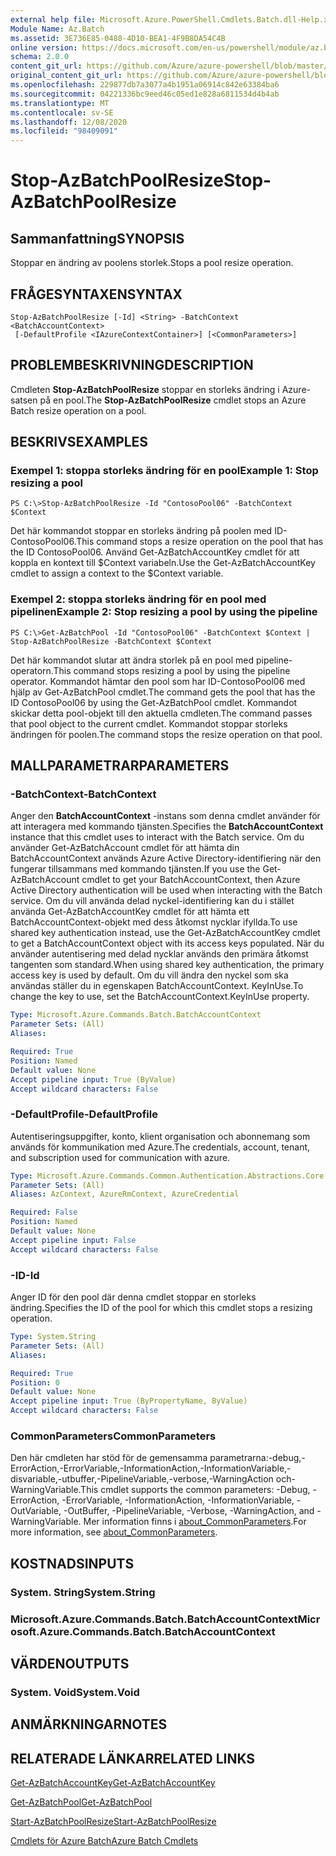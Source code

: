 ```yaml
---
external help file: Microsoft.Azure.PowerShell.Cmdlets.Batch.dll-Help.xml
Module Name: Az.Batch
ms.assetid: 3E736E85-0488-4D10-BEA1-4F9B8DA54C4B
online version: https://docs.microsoft.com/en-us/powershell/module/az.batch/stop-azbatchpoolresize
schema: 2.0.0
content_git_url: https://github.com/Azure/azure-powershell/blob/master/src/Batch/Batch/help/Stop-AzBatchPoolResize.md
original_content_git_url: https://github.com/Azure/azure-powershell/blob/master/src/Batch/Batch/help/Stop-AzBatchPoolResize.md
ms.openlocfilehash: 229877db7a3077a4b1951a06914c842e63384ba6
ms.sourcegitcommit: 04221336bc9eed46c05ed1e828a6811534d4b4ab
ms.translationtype: MT
ms.contentlocale: sv-SE
ms.lasthandoff: 12/08/2020
ms.locfileid: "98409091"
---
```

# <span data-ttu-id="bfcdf-101">Stop-AzBatchPoolResize</span><span class="sxs-lookup"><span data-stu-id="bfcdf-101">Stop-AzBatchPoolResize</span></span>

## <span data-ttu-id="bfcdf-102">Sammanfattning</span><span class="sxs-lookup"><span data-stu-id="bfcdf-102">SYNOPSIS</span></span>
<span data-ttu-id="bfcdf-103">Stoppar en ändring av poolens storlek.</span><span class="sxs-lookup"><span data-stu-id="bfcdf-103">Stops a pool resize operation.</span></span>

## <span data-ttu-id="bfcdf-104">FRÅGESYNTAXEN</span><span class="sxs-lookup"><span data-stu-id="bfcdf-104">SYNTAX</span></span>

```
Stop-AzBatchPoolResize [-Id] <String> -BatchContext <BatchAccountContext>
 [-DefaultProfile <IAzureContextContainer>] [<CommonParameters>]
```

## <span data-ttu-id="bfcdf-105">PROBLEMBESKRIVNING</span><span class="sxs-lookup"><span data-stu-id="bfcdf-105">DESCRIPTION</span></span>
<span data-ttu-id="bfcdf-106">Cmdleten **Stop-AzBatchPoolResize** stoppar en storleks ändring i Azure-satsen på en pool.</span><span class="sxs-lookup"><span data-stu-id="bfcdf-106">The **Stop-AzBatchPoolResize** cmdlet stops an Azure Batch resize operation on a pool.</span></span>

## <span data-ttu-id="bfcdf-107">BESKRIVS</span><span class="sxs-lookup"><span data-stu-id="bfcdf-107">EXAMPLES</span></span>

### <span data-ttu-id="bfcdf-108">Exempel 1: stoppa storleks ändring för en pool</span><span class="sxs-lookup"><span data-stu-id="bfcdf-108">Example 1: Stop resizing a pool</span></span>
```
PS C:\>Stop-AzBatchPoolResize -Id "ContosoPool06" -BatchContext $Context
```

<span data-ttu-id="bfcdf-109">Det här kommandot stoppar en storleks ändring på poolen med ID-ContosoPool06.</span><span class="sxs-lookup"><span data-stu-id="bfcdf-109">This command stops a resize operation on the pool that has the ID ContosoPool06.</span></span>
<span data-ttu-id="bfcdf-110">Använd Get-AzBatchAccountKey cmdlet för att koppla en kontext till $Context variabeln.</span><span class="sxs-lookup"><span data-stu-id="bfcdf-110">Use the Get-AzBatchAccountKey cmdlet to assign a context to the $Context variable.</span></span>

### <span data-ttu-id="bfcdf-111">Exempel 2: stoppa storleks ändring för en pool med pipelinen</span><span class="sxs-lookup"><span data-stu-id="bfcdf-111">Example 2: Stop resizing a pool by using the pipeline</span></span>
```
PS C:\>Get-AzBatchPool -Id "ContosoPool06" -BatchContext $Context | Stop-AzBatchPoolResize -BatchContext $Context
```

<span data-ttu-id="bfcdf-112">Det här kommandot slutar att ändra storlek på en pool med pipeline-operatorn.</span><span class="sxs-lookup"><span data-stu-id="bfcdf-112">This command stops resizing a pool by using the pipeline operator.</span></span>
<span data-ttu-id="bfcdf-113">Kommandot hämtar den pool som har ID-ContosoPool06 med hjälp av Get-AzBatchPool cmdlet.</span><span class="sxs-lookup"><span data-stu-id="bfcdf-113">The command gets the pool that has the ID ContosoPool06 by using the Get-AzBatchPool cmdlet.</span></span>
<span data-ttu-id="bfcdf-114">Kommandot skickar detta pool-objekt till den aktuella cmdleten.</span><span class="sxs-lookup"><span data-stu-id="bfcdf-114">The command passes that pool object to the current cmdlet.</span></span>
<span data-ttu-id="bfcdf-115">Kommandot stoppar storleks ändringen för poolen.</span><span class="sxs-lookup"><span data-stu-id="bfcdf-115">The command stops the resize operation on that pool.</span></span>

## <span data-ttu-id="bfcdf-116">MALLPARAMETRAR</span><span class="sxs-lookup"><span data-stu-id="bfcdf-116">PARAMETERS</span></span>

### <span data-ttu-id="bfcdf-117">-BatchContext</span><span class="sxs-lookup"><span data-stu-id="bfcdf-117">-BatchContext</span></span>
<span data-ttu-id="bfcdf-118">Anger den **BatchAccountContext** -instans som denna cmdlet använder för att interagera med kommando tjänsten.</span><span class="sxs-lookup"><span data-stu-id="bfcdf-118">Specifies the **BatchAccountContext** instance that this cmdlet uses to interact with the Batch service.</span></span>
<span data-ttu-id="bfcdf-119">Om du använder Get-AzBatchAccount cmdlet för att hämta din BatchAccountContext används Azure Active Directory-identifiering när den fungerar tillsammans med kommando tjänsten.</span><span class="sxs-lookup"><span data-stu-id="bfcdf-119">If you use the Get-AzBatchAccount cmdlet to get your BatchAccountContext, then Azure Active Directory authentication will be used when interacting with the Batch service.</span></span> <span data-ttu-id="bfcdf-120">Om du vill använda delad nyckel-identifiering kan du i stället använda Get-AzBatchAccountKey cmdlet för att hämta ett BatchAccountContext-objekt med dess åtkomst nycklar ifyllda.</span><span class="sxs-lookup"><span data-stu-id="bfcdf-120">To use shared key authentication instead, use the Get-AzBatchAccountKey cmdlet to get a BatchAccountContext object with its access keys populated.</span></span> <span data-ttu-id="bfcdf-121">När du använder autentisering med delad nycklar används den primära åtkomst tangenten som standard.</span><span class="sxs-lookup"><span data-stu-id="bfcdf-121">When using shared key authentication, the primary access key is used by default.</span></span> <span data-ttu-id="bfcdf-122">Om du vill ändra den nyckel som ska användas ställer du in egenskapen BatchAccountContext. KeyInUse.</span><span class="sxs-lookup"><span data-stu-id="bfcdf-122">To change the key to use, set the BatchAccountContext.KeyInUse property.</span></span>

```yaml
Type: Microsoft.Azure.Commands.Batch.BatchAccountContext
Parameter Sets: (All)
Aliases:

Required: True
Position: Named
Default value: None
Accept pipeline input: True (ByValue)
Accept wildcard characters: False
```

### <span data-ttu-id="bfcdf-123">-DefaultProfile</span><span class="sxs-lookup"><span data-stu-id="bfcdf-123">-DefaultProfile</span></span>
<span data-ttu-id="bfcdf-124">Autentiseringsuppgifter, konto, klient organisation och abonnemang som används för kommunikation med Azure.</span><span class="sxs-lookup"><span data-stu-id="bfcdf-124">The credentials, account, tenant, and subscription used for communication with azure.</span></span>

```yaml
Type: Microsoft.Azure.Commands.Common.Authentication.Abstractions.Core.IAzureContextContainer
Parameter Sets: (All)
Aliases: AzContext, AzureRmContext, AzureCredential

Required: False
Position: Named
Default value: None
Accept pipeline input: False
Accept wildcard characters: False
```

### <span data-ttu-id="bfcdf-125">-ID</span><span class="sxs-lookup"><span data-stu-id="bfcdf-125">-Id</span></span>
<span data-ttu-id="bfcdf-126">Anger ID för den pool där denna cmdlet stoppar en storleks ändring.</span><span class="sxs-lookup"><span data-stu-id="bfcdf-126">Specifies the ID of the pool for which this cmdlet stops a resizing operation.</span></span>

```yaml
Type: System.String
Parameter Sets: (All)
Aliases:

Required: True
Position: 0
Default value: None
Accept pipeline input: True (ByPropertyName, ByValue)
Accept wildcard characters: False
```

### <span data-ttu-id="bfcdf-127">CommonParameters</span><span class="sxs-lookup"><span data-stu-id="bfcdf-127">CommonParameters</span></span>
<span data-ttu-id="bfcdf-128">Den här cmdleten har stöd för de gemensamma parametrarna:-debug,-ErrorAction,-ErrorVariable,-InformationAction,-InformationVariable,-disvariable,-utbuffer,-PipelineVariable,-verbose,-WarningAction och-WarningVariable.</span><span class="sxs-lookup"><span data-stu-id="bfcdf-128">This cmdlet supports the common parameters: -Debug, -ErrorAction, -ErrorVariable, -InformationAction, -InformationVariable, -OutVariable, -OutBuffer, -PipelineVariable, -Verbose, -WarningAction, and -WarningVariable.</span></span> <span data-ttu-id="bfcdf-129">Mer information finns i [about_CommonParameters](http://go.microsoft.com/fwlink/?LinkID=113216).</span><span class="sxs-lookup"><span data-stu-id="bfcdf-129">For more information, see [about_CommonParameters](http://go.microsoft.com/fwlink/?LinkID=113216).</span></span>

## <span data-ttu-id="bfcdf-130">KOSTNADS</span><span class="sxs-lookup"><span data-stu-id="bfcdf-130">INPUTS</span></span>

### <span data-ttu-id="bfcdf-131">System. String</span><span class="sxs-lookup"><span data-stu-id="bfcdf-131">System.String</span></span>

### <span data-ttu-id="bfcdf-132">Microsoft.Azure.Commands.Batch.BatchAccountContext</span><span class="sxs-lookup"><span data-stu-id="bfcdf-132">Microsoft.Azure.Commands.Batch.BatchAccountContext</span></span>

## <span data-ttu-id="bfcdf-133">VÄRDEN</span><span class="sxs-lookup"><span data-stu-id="bfcdf-133">OUTPUTS</span></span>

### <span data-ttu-id="bfcdf-134">System. Void</span><span class="sxs-lookup"><span data-stu-id="bfcdf-134">System.Void</span></span>

## <span data-ttu-id="bfcdf-135">ANMÄRKNINGAR</span><span class="sxs-lookup"><span data-stu-id="bfcdf-135">NOTES</span></span>

## <span data-ttu-id="bfcdf-136">RELATERADE LÄNKAR</span><span class="sxs-lookup"><span data-stu-id="bfcdf-136">RELATED LINKS</span></span>

[<span data-ttu-id="bfcdf-137">Get-AzBatchAccountKey</span><span class="sxs-lookup"><span data-stu-id="bfcdf-137">Get-AzBatchAccountKey</span></span>](./Get-AzBatchAccountKey.md)

[<span data-ttu-id="bfcdf-138">Get-AzBatchPool</span><span class="sxs-lookup"><span data-stu-id="bfcdf-138">Get-AzBatchPool</span></span>](./Get-AzBatchPool.md)

[<span data-ttu-id="bfcdf-139">Start-AzBatchPoolResize</span><span class="sxs-lookup"><span data-stu-id="bfcdf-139">Start-AzBatchPoolResize</span></span>](./Start-AzBatchPoolResize.md)

[<span data-ttu-id="bfcdf-140">Cmdlets för Azure Batch</span><span class="sxs-lookup"><span data-stu-id="bfcdf-140">Azure Batch Cmdlets</span></span>](/powershell/module/Az.Batch/)
